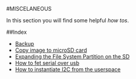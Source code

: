 #MISCELANEOUS

In this section you will find some helpful *how tos*.

##Index

* [Backup](backup.md)
* [Copy image to microSD card](copyimage.md)
* [Expanding the File System Partition on the SD](expandingfilesystem.md)
* [How to fet serial over usb](serial.md)
* [How to instantiate I2C from the userspace](i2c.md)